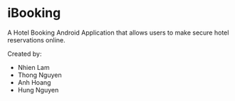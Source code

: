 # iBooking
A Hotel Booking Android Application that allows users to make secure hotel reservations online.

Created by:
- Nhien Lam
- Thong Nguyen
- Anh Hoang
- Hung Nguyen
